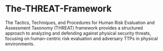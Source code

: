 # The-THREAT-Framework
The Tactics, Techniques, and Procedures for Human Risk Evaluation and Assessment Taxonomy (THREAT) framework provides a structured approach to analyzing and defending against physical security threats, focusing on human-centric risk evaluation and adversary TTPs in physical environments.
